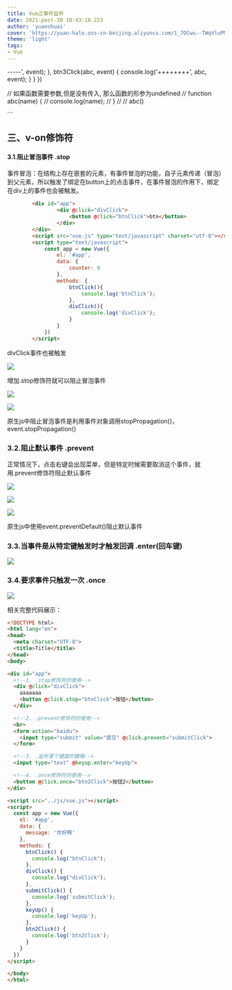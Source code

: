 ```yaml
---
title: Vue之事件监听
date: 2021-post-30 10:43:18.223
author: 'yuanshuai'
cover: 'https://yuan-halo.oss-cn-beijing.aliyuncs.com/1_7OCwu--TWqVluPMsZdzWKw-34ce1bcaed3b4c59a2183cf00af73987_1622733997113.png'
theme: 'light'
tags: 
- Vue
---
```


-----', event);
      },
      btn3Click(abc, event) {
        console.log('++++++++', abc, event);
      }
    }
  })

  // 如果函数需要参数,但是没有传入, 那么函数的形参为undefined
  // function abc(name) {
  //   console.log(name);
  // }
  //
  // abc()
</script>

</body>
</html>
```



## 三、v-on修饰符

#### 3.1.阻止冒泡事件 .stop

事件冒泡：在结构上存在嵌套的元素，有事件冒泡的功能，自子元素传递（冒泡）到父元素，所以触发了绑定在button上的点击事件，在事件冒泡的作用下，绑定在div上的事件也会被触发。

```html
        <div id="app">
                <div @click="divClick">
                    <button @click="btnClick">btn</button>
                </div>
        </div>
        <script src="vue.js" type="text/javascript" charset="utf-8"></script>
        <script type="text/javascript">
            const app = new Vue({
                el: '#app',
                data: {
                    counter: 0
                },
                methods: {
                    btnClick(){
                        console.log('btnClick');
                    },
                    divClick(){
                        console.log('divClick');
                    }
                }
            })
        </script>
```

divClick事件也被触发

![](https://hexobbblog.oss-cn-beijing.aliyuncs.com/images/vue/72.png)

增加.stop修饰符就可以阻止冒泡事件

![](https://hexobbblog.oss-cn-beijing.aliyuncs.com/images/vue/73.png)

![](https://hexobbblog.oss-cn-beijing.aliyuncs.com/images/vue/74.png)

原生js中阻止冒泡事件是利用事件对象调用stopPropagation()， event.stopPropagation()

### 3.2.阻止默认事件 .prevent

正常情况下，点击右键会出现菜单，但是特定时候需要取消这个事件，就用.prevent修饰符阻止默认事件

![](https://hexobbblog.oss-cn-beijing.aliyuncs.com/images/vue/75.png)

![](https://hexobbblog.oss-cn-beijing.aliyuncs.com/images/vue/76.png)

![](https://hexobbblog.oss-cn-beijing.aliyuncs.com/images/vue/77.png)

原生js中使用event.preventDefault()阻止默认事件

### 3.3.当事件是从特定键触发时才触发回调 .enter(回车键)

![](https://hexobbblog.oss-cn-beijing.aliyuncs.com/images/vue/78.png)

### 3.4.要求事件只触发一次 .once

![](https://hexobbblog.oss-cn-beijing.aliyuncs.com/images/vue/79.png)

相关完整代码展示：

```html
<!DOCTYPE html>
<html lang="en">
<head>
  <meta charset="UTF-8">
  <title>Title</title>
</head>
<body>

<div id="app">
  <!--1. .stop修饰符的使用-->
  <div @click="divClick">
    aaaaaaa
    <button @click.stop="btnClick">按钮</button>
  </div>

  <!--2. .prevent修饰符的使用-->
  <br>
  <form action="baidu">
    <input type="submit" value="提交" @click.prevent="submitClick">
  </form>

  <!--3. .监听某个键盘的键帽-->
  <input type="text" @keyup.enter="keyUp">

  <!--4. .once修饰符的使用-->
  <button @click.once="btn2Click">按钮2</button>
</div>

<script src="../js/vue.js"></script>
<script>
  const app = new Vue({
    el: '#app',
    data: {
      message: '你好啊'
    },
    methods: {
      btnClick() {
        console.log("btnClick");
      },
      divClick() {
        console.log("divClick");
      },
      submitClick() {
        console.log('submitClick');
      },
      keyUp() {
        console.log('keyUp');
      },
      btn2Click() {
        console.log('btn2Click');
      }
    }
  })
</script>

</body>
</html>
```